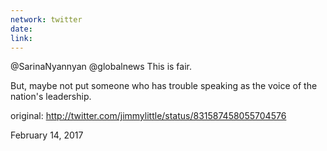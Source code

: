```yaml
---
network: twitter
date:
link:
---
```

@SarinaNyannyan @globalnews This is fair. 

But, maybe not put someone who has trouble speaking as the voice of the nation's leadership. 

original: http://twitter.com/jimmylittle/status/831587458055704576 

February 14, 2017